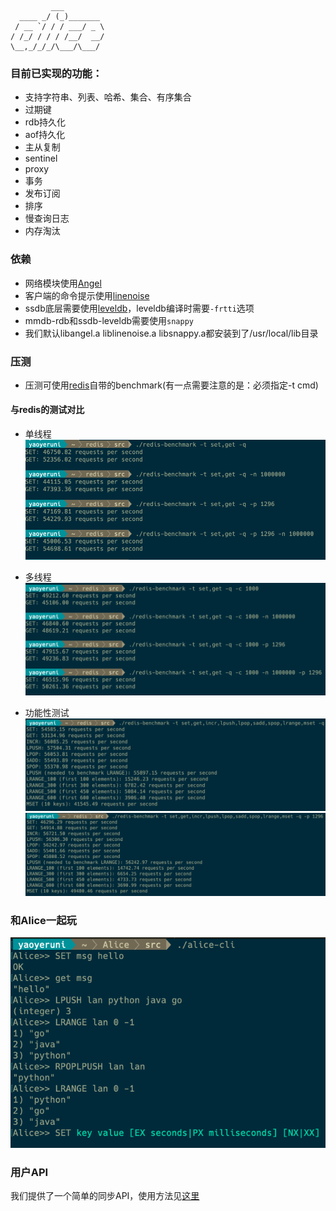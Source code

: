```
         ___
  ____ _/ (_)_______
 / __ `/ / / ___/ _ \
/ /_/ / / / /__/  __/
\__,_/_/_/\___/\___/

```
### 目前已实现的功能：
+ 支持字符串、列表、哈希、集合、有序集合
+ 过期键
+ rdb持久化
+ aof持久化
+ 主从复制
+ sentinel
+ proxy
+ 事务
+ 发布订阅
+ 排序
+ 慢查询日志
+ 内存淘汰

### 依赖
+ 网络模块使用[Angel](https://github.com/yaomer/Angel)
+ 客户端的命令提示使用[linenoise](https://github.com/antirez/linenoise)
+ ssdb底层需要使用[leveldb](https://github.com/google/leveldb)，leveldb编译时需要`-frtti`选项
+ mmdb-rdb和ssdb-leveldb需要使用`snappy`
+ 我们默认libangel.a liblinenoise.a libsnappy.a都安装到了/usr/local/lib目录

### 压测
+ 压测可使用[redis](https://github.com/antirez/redis)自带的benchmark(有一点需要注意的是：必须指定-t cmd)

#### 与redis的测试对比
+ 单线程
![](https://github.com/yaomer/pictures/blob/master/alice_bench.png?raw=true)

+ 多线程
![](https://github.com/yaomer/pictures/blob/master/alice_bench1.png?raw=true)

+ 功能性测试
![](https://github.com/yaomer/pictures/blob/master/redis-bench-all.png?raw=true)
![](https://github.com/yaomer/pictures/blob/master/alice-bench-all.png?raw=true)

### 和Alice一起玩
![](https://github.com/yaomer/pictures/blob/master/alice_play.png?raw=true)

### 用户API
我们提供了一个简单的同步API，使用方法见[这里](https://github.com/yaomer/Alice/blob/master/client/example/tmp.cc)

